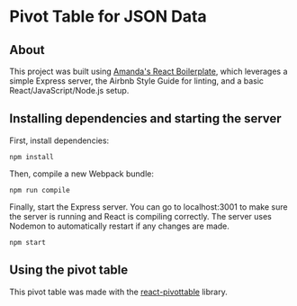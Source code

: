 # Pivot Table for JSON Data

## About

This project was built using [Amanda's React Boilerplate](https://github.com/albullington/amanda-react-boilerplate), which leverages a simple Express server, the Airbnb Style Guide for linting, and a basic React/JavaScript/Node.js setup. 

## Installing dependencies and starting the server

First, install dependencies: 

`npm install`

Then, compile a new Webpack bundle: 

`npm run compile`

Finally, start the Express server. You can go to localhost:3001 to make sure the server is running and React is compiling correctly. The server uses Nodemon to automatically restart if any changes are made. 

`npm start`

## Using the pivot table

This pivot table was made with the [react-pivottable](https://www.npmjs.com/package/react-pivottable) library. 